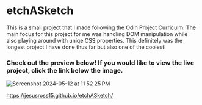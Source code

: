 # etchASketch

This is a small project that I made following the Odin Project Curriculm. The main focus for this project for me was handling DOM manipulation while also playing around with uniqe CSS properties. This definitely was the longest project I have done thus far but also one of the coolest!

### Check out the preview below! If you would like to view the live project, click the link below the image.

![Screenshot 2024-05-12 at 11 52 25 PM](https://github.com/jesusross15/etchASketch/assets/91804598/3d34f3cd-ae23-4d99-ace0-b97600f6e2db)

https://jesusross15.github.io/etchASketch/
